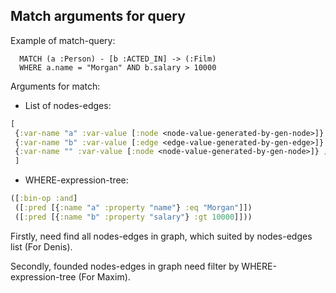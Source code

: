 ## Match arguments for query

Example of match-query:

```
  MATCH (a :Person) - [b :ACTED_IN] -> (:Film)
  WHERE a.name = "Morgan" AND b.salary > 10000
 ```

Arguments for match:

- List of nodes-edges:

```clojure
[
 {:var-name "a" :var-value [:node <node-value-generated-by-gen-node>]}
 {:var-name "b" :var-value [:edge <edge-value-generated-by-gen-edge>]}
 {:var-name "" :var-value [:node <node-value-generated-by-gen-node>]} ; Node without name
 ]
```

- WHERE-expression-tree:

```clojure
([:bin-op :and]
 ([:pred [{:name "a" :property "name"} :eq "Morgan"]])
 ([:pred [{:name "b" :property "salary"} :gt 10000]]))
```

Firstly, need find all nodes-edges in graph, which suited by nodes-edges list (For Denis).

Secondly, founded nodes-edges in graph need filter by WHERE-expression-tree (For Maxim).